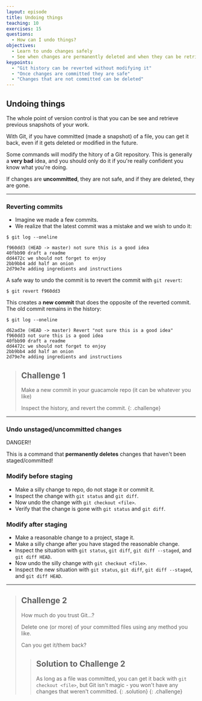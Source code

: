 ```yaml
---
layout: episode
title: Undoing things
teaching: 10
exercises: 15
questions:
  - How can I undo things?
objectives:
  - Learn to undo changes safely
  - See when changes are permanently deleted and when they can be retrieved
keypoints:
  - "Git history can be reverted without modifying it"
  - "Once changes are committed they are safe"
  - "Changes that are not committed can be deleted"
---
```


## Undoing things

The whole point of version control is that you can be see and retrieve previous snapshots of your work.

With Git, if you have committed (made a snapshot) of a file, you can get it back, even if it gets deleted or modified in the future.

Some commands will modify the hitory of a Git repository. This is generally a **very bad** idea, and you should only do it if you're really confident you know what you're doing.

If changes are **uncommitted**, they are not safe, and if they are deleted, they are gone.

---

### Reverting commits

- Imagine we made a few commits.
- We realize that the latest commit was a mistake and we wish to undo it:

```
$ git log --oneline

f960dd3 (HEAD -> master) not sure this is a good idea
40fbb90 draft a readme
dd4472c we should not forget to enjoy
2bb9bb4 add half an onion
2d79e7e adding ingredients and instructions
```

A safe way to undo the commit is to revert the commit with `git revert`:

```
$ git revert f960dd3
```

This creates a **new commit** that does the opposite of the reverted commit.
The old commit remains in the history:

```
$ git log --oneline

d62ad3e (HEAD -> master) Revert "not sure this is a good idea"
f960dd3 not sure this is a good idea
40fbb90 draft a readme
dd4472c we should not forget to enjoy
2bb9bb4 add half an onion
2d79e7e adding ingredients and instructions
```

> ## Challenge 1
>
> Make a new commit in your guacamole repo (it can be whatever you like)
> 
> Inspect the history, and revert the commit. 
{: .challenge}

---

### Undo unstaged/uncommitted changes

DANGER!! 

This is a command that **permanently deletes** changes
that haven't been staged/committed!

### Modify before staging

- Make a silly change to repo, do not stage it or commit it.
- Inspect the change with `git status` and `git diff`.
- Now undo the change with `git checkout <file>`.
- Verify that the change is gone with `git status` and `git diff`.

### Modify after staging

- Make a reasonable change to a project, stage it.
- Make a silly change after you have staged the reasonable change.
- Inspect the situation with `git status`, `git diff`, `git diff --staged`, and `git diff HEAD`.
- Now undo the silly change with `git checkout <file>`.
- Inspect the new situation with `git status`, `git diff`, `git diff --staged`, and `git diff HEAD`.

---

> ## Challenge 2
> 
> How much do you trust Git...?
> 
> Delete one (or more) of your committed files using any method you like.
> 
> Can you get it/them back?
> 
> > ## Solution to Challenge 2
> > 
> > As long as a file was committed, you can get it back with `git checkout <file>`, but Git isn't magic - you won't have any changes that weren't committed.
> {: .solution}
{: .challenge}

